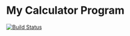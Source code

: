 # My Calculator Program

[![Build Status](https://app.travis-ci.com/ffahad30/calc1.svg?branch=main)](https://app.travis-ci.com/ffahad30/calc1)